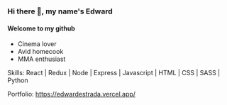 ### Hi there 👋, my name's Edward
#### Welcome to my github
- Cinema lover
- Avid homecook
- MMA enthusiast 

Skills: React | Redux | Node | Express | Javascript | HTML | CSS | SASS | Python

Portfolio: https://edwardestrada.vercel.app/
